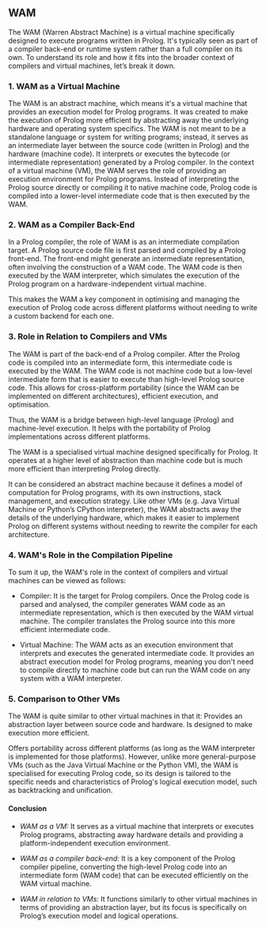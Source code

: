 
## WAM

The WAM (Warren Abstract Machine) is a virtual machine specifically designed to
execute programs written in Prolog. It's typically seen as part of a compiler
back-end or runtime system rather than a full compiler on its own. To understand
its role and how it fits into the broader context of compilers and virtual machines,
let’s break it down.


### 1. WAM as a Virtual Machine

The WAM is an abstract machine, which means it's a virtual machine that provides
an execution model for Prolog programs. It was created to make the execution of
Prolog more efficient by abstracting away the underlying hardware and operating 
system specifics. The WAM is not meant to be a standalone language or system for
writing programs; instead, it serves as an intermediate layer between the source
code (written in Prolog) and the hardware (machine code). It interprets or executes 
the bytecode (or intermediate representation) generated by a Prolog compiler.
In the context of a virtual machine (VM), the WAM serves the role of providing
an execution environment for Prolog programs. Instead of interpreting the Prolog
source directly or compiling it to native machine code, Prolog code is compiled
into a lower-level intermediate code that is then executed by the WAM.


### 2. WAM as a Compiler Back-End

In a Prolog compiler, the role of WAM is as an intermediate compilation target.
A Prolog source code file is first parsed and compiled by a Prolog front-end.
The front-end might generate an intermediate representation, often involving the
construction of a WAM code. The WAM code is then executed by the WAM interpreter,
which simulates the execution of the Prolog program on a hardware-independent
virtual machine.

This makes the WAM a key component in optimising and managing the execution of
Prolog code across different platforms without needing to write a custom backend
for each one.


### 3. Role in Relation to Compilers and VMs

The WAM is part of the back-end of a Prolog compiler. After the Prolog code is
compiled into an intermediate form, this intermediate code is executed by the WAM.
The WAM code is not machine code but a low-level intermediate form that is easier
to execute than high-level Prolog source code. This allows for cross-platform
portability (since the WAM can be implemented on different architectures), 
efficient execution, and optimisation.

Thus, the WAM is a bridge between high-level language (Prolog) and machine-level
execution. It helps with the portability of Prolog implementations across different
platforms.

The WAM is a specialised virtual machine designed specifically for Prolog. It
operates at a higher level of abstraction than machine code but is much more
efficient than interpreting Prolog directly.

It can be considered an abstract machine because it defines a model of computation
for Prolog programs, with its own instructions, stack management, and execution strategy.
Like other VMs (e.g. Java Virtual Machine or Python’s CPython interpreter), the WAM
abstracts away the details of the underlying hardware, which makes it easier to
implement Prolog on different systems without needing to rewrite the compiler
for each architecture.


### 4. WAM's Role in the Compilation Pipeline

To sum it up, the WAM's role in the context of compilers and virtual machines
can be viewed as follows:

- Compiler: It is the target for Prolog compilers. Once the Prolog code is parsed
and analysed, the compiler generates WAM code as an intermediate representation,
which is then executed by the WAM virtual machine. The compiler translates the
Prolog source into this more efficient intermediate code.

- Virtual Machine: The WAM acts as an execution environment that interprets and
executes the generated intermediate code. It provides an abstract execution model
for Prolog programs, meaning you don't need to compile directly to machine code
but can run the WAM code on any system with a WAM interpreter.


### 5. Comparison to Other VMs

The WAM is quite similar to other virtual machines in that it:
Provides an abstraction layer between source code and hardware.
Is designed to make execution more efficient.

Offers portability across different platforms (as long as the WAM
interpreter is implemented for those platforms).
However, unlike more general-purpose VMs (such as the Java Virtual
Machine or the Python VM), the WAM is specialised for executing
Prolog code, so its design is tailored to the specific needs and
characteristics of Prolog's logical execution model, such as
backtracking and unification.

#### Conclusion

- *WAM as a VM:* It serves as a virtual machine that interprets or executes
Prolog programs, abstracting away hardware details and providing a
platform-independent execution environment.

- *WAM as a compiler back-end:* It is a key component of the Prolog compiler
pipeline, converting the high-level Prolog code into an intermediate form
(WAM code) that can be executed efficiently on the WAM virtual machine.

- *WAM in relation to VMs:* It functions similarly to other virtual machines in
terms of providing an abstraction layer, but its focus is specifically on 
Prolog’s execution model and logical operations.
